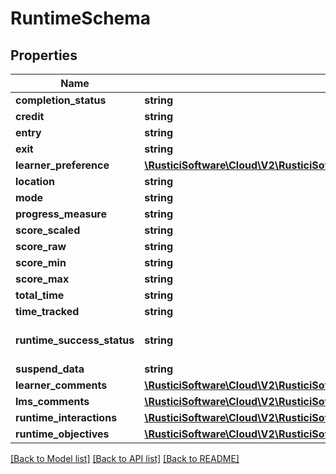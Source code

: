 # RuntimeSchema

## Properties
Name | Type | Description | Notes
------------ | ------------- | ------------- | -------------
**completion_status** | **string** |  | [optional] 
**credit** | **string** |  | [optional] 
**entry** | **string** |  | [optional] 
**exit** | **string** |  | [optional] 
**learner_preference** | [**\RusticiSoftware\Cloud\V2\RusticiSoftware\Cloud\V2\Model\LearnerPreferenceSchema**](LearnerPreferenceSchema.md) |  | [optional] 
**location** | **string** |  | [optional] 
**mode** | **string** |  | [optional] 
**progress_measure** | **string** |  | [optional] 
**score_scaled** | **string** |  | [optional] 
**score_raw** | **string** |  | [optional] 
**score_min** | **string** |  | [optional] 
**score_max** | **string** |  | [optional] 
**total_time** | **string** |  | [optional] 
**time_tracked** | **string** |  | [optional] 
**runtime_success_status** | **string** |  | [optional] [default to 'UNKNOWN']
**suspend_data** | **string** |  | [optional] 
**learner_comments** | [**\RusticiSoftware\Cloud\V2\RusticiSoftware\Cloud\V2\Model\CommentSchema[]**](CommentSchema.md) |  | [optional] 
**lms_comments** | [**\RusticiSoftware\Cloud\V2\RusticiSoftware\Cloud\V2\Model\CommentSchema[]**](CommentSchema.md) |  | [optional] 
**runtime_interactions** | [**\RusticiSoftware\Cloud\V2\RusticiSoftware\Cloud\V2\Model\RuntimeInteractionSchema[]**](RuntimeInteractionSchema.md) |  | [optional] 
**runtime_objectives** | [**\RusticiSoftware\Cloud\V2\RusticiSoftware\Cloud\V2\Model\RuntimeObjectiveSchema[]**](RuntimeObjectiveSchema.md) |  | [optional] 

[[Back to Model list]](../README.md#documentation-for-models) [[Back to API list]](../README.md#documentation-for-api-endpoints) [[Back to README]](../README.md)


